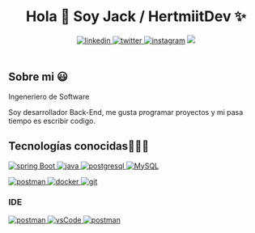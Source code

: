 
<h1 align="center">Hola 👋 Soy Jack / HertmiitDev ✨</h1>
<p align="center">
<div align="center">
    <a href="https://linkedin.com/in/abdoachhoubi" target="_blank">
    <img src=https://img.shields.io/badge/linkedin-%2300acee.svg?color=405DE6&style=for-the-badge&logo=linkedin&logoColor=white alt=linkedin style="margin-bottom: 5px;" />
    </a>
    <a href="https://twitter.com/abdo_achhoubi" target="_blank">
    <img src=https://img.shields.io/badge/twitter-%2300acee.svg?color=1DA1F2&style=for-the-badge&logo=twitter&logoColor=white alt=twitter style="margin-bottom: 5px;" />
    </a>
    <a href="https://instagram.com/abdo.achhoubi" target="_blank">
    <img src=https://img.shields.io/badge/instagram-%ff5851db.svg?color=C13584&style=for-the-badge&logo=instagram&logoColor=white alt=instagram style="margin-bottom: 5px;" /></a>
    <a target="_blank" href="j.perezingdev@gmail.com"><img src="https://img.shields.io/badge/-Gmail-D14836?style=for-the-badge&logo=Gmail&logoColor=white"></img></a>
</div>
     
<br />
<h2>Sobre mi 😃</h2>
<!--Intro start-->
Ingeneriero de Software

Soy desarrollador Back-End, me gusta programar proyectos y mi pasa tiempo es escribir codigo.

<h2 >Tecnologías conocidas👨🏻‍💻</h2>
<!--tech stack icons-->
<p align="left" >
  <a href="https://skillicons.dev">
    <a href="https://spring.io/" target="_blank"> 
    <img src="https://img.shields.io/badge/spring%20boot-6DB33F.svg?style=for-the-badge&logo=springboot&logoColor=white" alt="spring Boot" /> 
      <a href="https://www.java.com" target="_blank"> 
    <img src="https://img.shields.io/badge/Java-007396.svg?style=for-the-badge&logo=java&logoColor=white" 
      alt="java"/> 
  </a>
  <a href="https://www.postgresql.org" target="_blank"> 
    <img src="https://img.shields.io/badge/postgreSQL-4169E1.svg?style=for-the-badge&logo=postgresql&logoColor=white"
      alt="postgresql"/> 
  </a>
          <a href="https://www.mysql.com/"><img alt="MySQL" src="https://img.shields.io/badge/MySQL-00000F?style=for-the-badge&logo=mysql&logoColor=white"></a>
   
</p>
<!--SEGUNDO-->
<div>
    <a href="https://postman.com" target="_blank"> 
        <img src="https://img.shields.io/badge/postman-FF6C37.svg?style=for-the-badge&logo=postman&logoColor=white" alt="postman"/>
    </a>
    <a href="https://www.docker.com/" target="_blank">
    <img src="https://img.shields.io/badge/docker-2496ED.svg?style=for-the-badge&logo=docker&logoColor=white"
      alt="docker"/>
    </a>
        <a href="https://git-scm.com/" target="_blank">
    <img src="https://img.shields.io/badge/git-F05032.svg?style=for-the-badge&logo=git&logoColor=white"
      alt="git"/>
  </a>
</div>

<h3 align="">IDE</h3>
<p align=""> 
        <a href="https://postman.com" target="_blank"> 
        <img src="https://img.shields.io/badge/Visual_Studio-5C2D91?style=for-the-badge&logo=visual%20studio&logoColor=white" alt="postman"/>
    </a>
  <a href="https://code.visualstudio.com/" target="_blank">
    <img src="https://img.shields.io/badge/vscode-007ACC.svg?style=for-the-badge&logo=visualstudiocode&logoColor=white" alt="vsCode"/> 
  </a>
    <a href="https://postman.com" target="_blank"> 
    <img src="https://img.shields.io/badge/IntelliJ_IDEA-000000.svg?style=for-the-badge&logo=intellij-idea&logoColor=white" alt="postman"/>
    </a>
</p>

